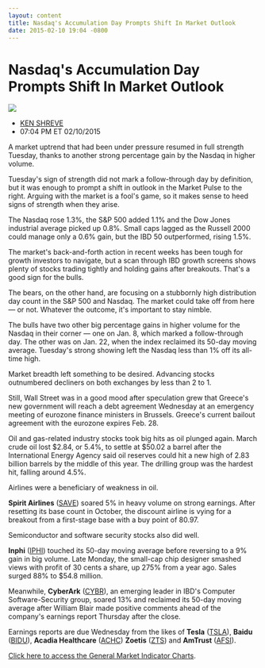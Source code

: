 ```yaml
---
layout: content
title: Nasdaq's Accumulation Day Prompts Shift In Market Outlook
date: 2015-02-10 19:04 -0800
---
```



Nasdaq's Accumulation Day Prompts Shift In Market Outlook
==========================================================


![](https://www.investors.com/wp-content/uploads/ibd-migrated-images/MPv_150211_635591781038537490.png)

* [KEN SHREVE](https://www.investors.com/author/shrevek/ "Posts by KEN SHREVE")
* 07:04 PM ET 02/10/2015




A market uptrend that had been under pressure resumed in full strength Tuesday, thanks to another strong percentage gain by the Nasdaq in higher volume.

  

Tuesday's sign of strength did not mark a follow-through day by definition, but it was enough to prompt a shift in outlook in the Market Pulse to the right. Arguing with the market is a fool's game, so it makes sense to heed signs of strength when they arise.

  

The Nasdaq rose 1.3%, the S&P 500 added 1.1% and the Dow Jones industrial average picked up 0.8%. Small caps lagged as the Russell 2000 could manage only a 0.6% gain, but the IBD 50 outperformed, rising 1.5%.

  

The market's back-and-forth action in recent weeks has been tough for growth investors to navigate, but a scan through IBD growth screens shows plenty of stocks trading tightly and holding gains after breakouts. That's a good sign for the bulls.

  

The bears, on the other hand, are focusing on a stubbornly high distribution day count in the S&P 500 and Nasdaq. The market could take off from here — or not. Whatever the outcome, it's important to stay nimble.

  

The bulls have two other big percentage gains in higher volume for the Nasdaq in their corner — one on Jan. 8, which marked a follow-through day. The other was on Jan. 22, when the index reclaimed its 50-day moving average. Tuesday's strong showing left the Nasdaq less than 1% off its all-time high.

  

Market breadth left something to be desired. Advancing stocks outnumbered decliners on both exchanges by less than 2 to 1.

  

Still, Wall Street was in a good mood after speculation grew that Greece's new government will reach a debt agreement Wednesday at an emergency meeting of eurozone finance ministers in Brussels. Greece's current bailout agreement with the eurozone expires Feb. 28.

  

Oil and gas-related industry stocks took big hits as oil plunged again. March crude oil lost $2.84, or 5.4%, to settle at $50.02 a barrel after the International Energy Agency said oil reserves could hit a new high of 2.83 billion barrels by the middle of this year. The drilling group was the hardest hit, falling around 4.5%.

  

Airlines were a beneficiary of weakness in oil.

  

**Spirit Airlines** ([SAVE](https://research.investors.com/quote.aspx?symbol=SAVE)) soared 5% in heavy volume on strong earnings. After resetting its base count in October, the discount airline is vying for a breakout from a first-stage base with a buy point of 80.97.

  

Semiconductor and software security stocks also did well.

  

**Inphi** ([IPHI](https://research.investors.com/quote.aspx?symbol=IPHI)) touched its 50-day moving average before reversing to a 9% gain in big volume. Late Monday, the small-cap chip designer smashed views with profit of 30 cents a share, up 275% from a year ago. Sales surged 88% to $54.8 million.

  

Meanwhile, **CyberArk** ([CYBR](https://research.investors.com/quote.aspx?symbol=CYBR)), an emerging leader in IBD's Computer Software-Security group, soared 13% and reclaimed its 50-day moving average after William Blair made positive comments ahead of the company's earnings report Thursday after the close.

  

Earnings reports are due Wednesday from the likes of **Tesla** ([TSLA](https://research.investors.com/quote.aspx?symbol=TSLA)), **Baidu** ([BIDU](https://research.investors.com/quote.aspx?symbol=BIDU)), **Acadia Healthcare** ([ACHC](https://research.investors.com/quote.aspx?symbol=ACHC)) **Zoetis** ([ZTS](https://research.investors.com/quote.aspx?symbol=ZTS)) and **AmTrust** ([AFSI](https://research.investors.com/quote.aspx?symbol=AFSI)).


[Click here to access the General Market Indicator Charts](https://www.investors.com/pdf/GMI_021115.pdf).




